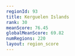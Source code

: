 ```yaml
---
regionId: 93
title: Kerguelen Islands
rank: 30
meanScore: 76.45
globalMeanScore: 69.82
numRegions: 220
layout: region_score
---
```


